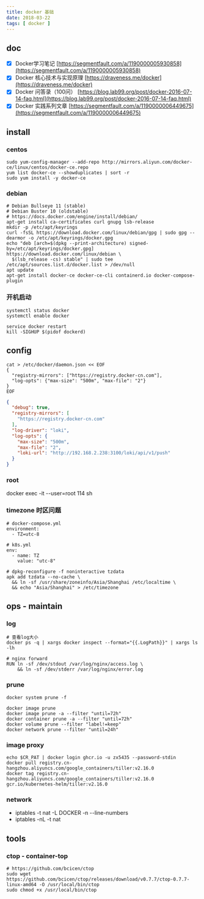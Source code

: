 ```yaml
---
title: docker 基础
date: 2018-03-22
tags: [ docker ]
---
```


## doc

- [x] Docker学习笔记 [https://segmentfault.com/a/1190000005930858](https://segmentfault.com/a/1190000005930858)
- [x] Docker 核心技术与实现原理 [https://draveness.me/docker](https://draveness.me/docker)
- [x] Docker 问答录（100问） [https://blog.lab99.org/post/docker-2016-07-14-faq.html](https://blog.lab99.org/post/docker-2016-07-14-faq.html)
- [x] Docker 实践系列文章 [https://segmentfault.com/a/1190000006449675](https://segmentfault.com/a/1190000006449675)

## install

### centos

```shell
sudo yum-config-manager --add-repo http://mirrors.aliyun.com/docker-ce/linux/centos/docker-ce.repo
yum list docker-ce --showduplicates | sort -r
sudo yum install -y docker-ce
```

### debian

```shell
# Debian Bullseye 11 (stable)
# Debian Buster 10 (oldstable)
# https://docs.docker.com/engine/install/debian/
apt-get install ca-certificates curl gnupg lsb-release
mkdir -p /etc/apt/keyrings
curl -fsSL https://download.docker.com/linux/debian/gpg | sudo gpg --dearmor -o /etc/apt/keyrings/docker.gpg
echo "deb [arch=$(dpkg --print-architecture) signed-by=/etc/apt/keyrings/docker.gpg] https://download.docker.com/linux/debian \
  $(lsb_release -cs) stable" | sudo tee /etc/apt/sources.list.d/docker.list > /dev/null
apt update
apt-get install docker-ce docker-ce-cli containerd.io docker-compose-plugin
```

### 开机启动

```shell
systemctl status docker
systemctl enable docker

service docker restart
kill -SIGHUP $(pidof dockerd)
```

## config

```shell
cat > /etc/docker/daemon.json << EOF
{
  "registry-mirrors": ["https://registry.docker-cn.com"],
  "log-opts": {"max-size": "500m", "max-file": "2"}
}
EOF
```

```json
{
  "debug": true,
  "registry-mirrors": [
    "https://registry.docker-cn.com"
  ],
  "log-driver": "loki",
  "log-opts": {
    "max-size": "500m",
    "max-file": "2",
    "loki-url": "http://192.168.2.238:3100/loki/api/v1/push"
  }
}
```

### root

docker exec -it --user=root 114 sh

### timezone 时区问题

```shell
# docker-compose.yml
environment:
  - TZ=utc-8

# k8s.yml
env:
  - name: TZ
    value: "utc-8"

# dpkg-reconfigure -f noninteractive tzdata
apk add tzdata --no-cache \
  && ln -sf /usr/share/zoneinfo/Asia/Shanghai /etc/localtime \
  && echo "Asia/Shanghai" > /etc/timezone
```

## ops - maintain

### log

```shell
# 查看log大小
docker ps -q | xargs docker inspect --format="{{.LogPath}}" | xargs ls -lh

# nginx forward
RUN ln -sf /dev/stdout /var/log/nginx/access.log \
	&& ln -sf /dev/stderr /var/log/nginx/error.log
```

### prune

```shell
docker system prune -f

docker image prune
docker image prune -a --filter "until=72h"
docker container prune -a --filter "until=72h"
docker volume prune --filter "label!=keep"
docker network prune --filter "until=24h"
```

### image proxy

```shell
echo $CR_PAT | docker login ghcr.io -u zx5435 --password-stdin
docker pull registry.cn-hangzhou.aliyuncs.com/google_containers/tiller:v2.16.0
docker tag registry.cn-hangzhou.aliyuncs.com/google_containers/tiller:v2.16.0 gcr.io/kubernetes-helm/tiller:v2.16.0
```

### network

- iptables -t nat -L DOCKER -n --line-numbers
- iptables -nL -t nat

## tools

### ctop - container-top

```shell
# https://github.com/bcicen/ctop
sudo wget https://github.com/bcicen/ctop/releases/download/v0.7.7/ctop-0.7.7-linux-amd64 -O /usr/local/bin/ctop
sudo chmod +x /usr/local/bin/ctop
```

